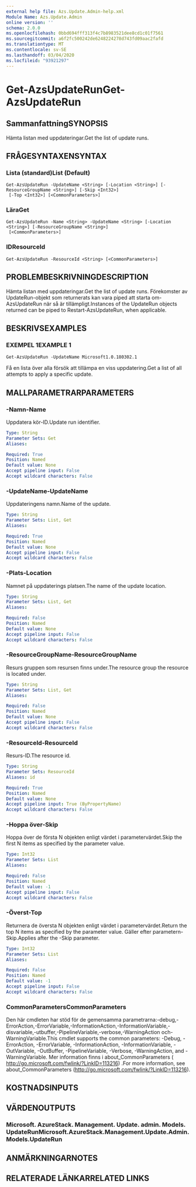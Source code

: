 ```yaml
---
external help file: Azs.Update.Admin-help.xml
Module Name: Azs.Update.Admin
online version: ''
schema: 2.0.0
ms.openlocfilehash: 0bbd694fff313f4c7b8983521dee8cd1c01f7561
ms.sourcegitcommit: a6f2fc500242de6248224278d743fd09aac2fafd
ms.translationtype: MT
ms.contentlocale: sv-SE
ms.lasthandoff: 03/04/2020
ms.locfileid: "93921297"
---
```

# <span data-ttu-id="00c67-101">Get-AzsUpdateRun</span><span class="sxs-lookup"><span data-stu-id="00c67-101">Get-AzsUpdateRun</span></span>

## <span data-ttu-id="00c67-102">Sammanfattning</span><span class="sxs-lookup"><span data-stu-id="00c67-102">SYNOPSIS</span></span>
<span data-ttu-id="00c67-103">Hämta listan med uppdateringar.</span><span class="sxs-lookup"><span data-stu-id="00c67-103">Get the list of update runs.</span></span>

## <span data-ttu-id="00c67-104">FRÅGESYNTAXEN</span><span class="sxs-lookup"><span data-stu-id="00c67-104">SYNTAX</span></span>

### <span data-ttu-id="00c67-105">Lista (standard)</span><span class="sxs-lookup"><span data-stu-id="00c67-105">List (Default)</span></span>
```
Get-AzsUpdateRun -UpdateName <String> [-Location <String>] [-ResourceGroupName <String>] [-Skip <Int32>]
 [-Top <Int32>] [<CommonParameters>]
```

### <span data-ttu-id="00c67-106">Lära</span><span class="sxs-lookup"><span data-stu-id="00c67-106">Get</span></span>
```
Get-AzsUpdateRun -Name <String> -UpdateName <String> [-Location <String>] [-ResourceGroupName <String>]
 [<CommonParameters>]
```

### <span data-ttu-id="00c67-107">ID</span><span class="sxs-lookup"><span data-stu-id="00c67-107">ResourceId</span></span>
```
Get-AzsUpdateRun -ResourceId <String> [<CommonParameters>]
```

## <span data-ttu-id="00c67-108">PROBLEMBESKRIVNING</span><span class="sxs-lookup"><span data-stu-id="00c67-108">DESCRIPTION</span></span>
<span data-ttu-id="00c67-109">Hämta listan med uppdateringar.</span><span class="sxs-lookup"><span data-stu-id="00c67-109">Get the list of update runs.</span></span> <span data-ttu-id="00c67-110">Förekomster av UpdateRun-objekt som returnerats kan vara piped att starta om-AzsUpdateRun när så är tillämpligt.</span><span class="sxs-lookup"><span data-stu-id="00c67-110">Instances of the UpdateRun objects returned can be piped to Restart-AzsUpdateRun, when applicable.</span></span>

## <span data-ttu-id="00c67-111">BESKRIVS</span><span class="sxs-lookup"><span data-stu-id="00c67-111">EXAMPLES</span></span>

### <span data-ttu-id="00c67-112">EXEMPEL 1</span><span class="sxs-lookup"><span data-stu-id="00c67-112">EXAMPLE 1</span></span>
```
Get-AzsUpdateRun -UpdateName Microsoft1.0.180302.1
```

<span data-ttu-id="00c67-113">Få en lista över alla försök att tillämpa en viss uppdatering.</span><span class="sxs-lookup"><span data-stu-id="00c67-113">Get a list of all attempts to apply a specific update.</span></span>

## <span data-ttu-id="00c67-114">MALLPARAMETRAR</span><span class="sxs-lookup"><span data-stu-id="00c67-114">PARAMETERS</span></span>

### <span data-ttu-id="00c67-115">-Namn</span><span class="sxs-lookup"><span data-stu-id="00c67-115">-Name</span></span>
<span data-ttu-id="00c67-116">Uppdatera kör-ID.</span><span class="sxs-lookup"><span data-stu-id="00c67-116">Update run identifier.</span></span>

```yaml
Type: String
Parameter Sets: Get
Aliases:

Required: True
Position: Named
Default value: None
Accept pipeline input: False
Accept wildcard characters: False
```

### <span data-ttu-id="00c67-117">-UpdateName</span><span class="sxs-lookup"><span data-stu-id="00c67-117">-UpdateName</span></span>
<span data-ttu-id="00c67-118">Uppdateringens namn.</span><span class="sxs-lookup"><span data-stu-id="00c67-118">Name of the update.</span></span>

```yaml
Type: String
Parameter Sets: List, Get
Aliases:

Required: True
Position: Named
Default value: None
Accept pipeline input: False
Accept wildcard characters: False
```

### <span data-ttu-id="00c67-119">-Plats</span><span class="sxs-lookup"><span data-stu-id="00c67-119">-Location</span></span>
<span data-ttu-id="00c67-120">Namnet på uppdaterings platsen.</span><span class="sxs-lookup"><span data-stu-id="00c67-120">The name of the update location.</span></span>

```yaml
Type: String
Parameter Sets: List, Get
Aliases:

Required: False
Position: Named
Default value: None
Accept pipeline input: False
Accept wildcard characters: False
```

### <span data-ttu-id="00c67-121">-ResourceGroupName</span><span class="sxs-lookup"><span data-stu-id="00c67-121">-ResourceGroupName</span></span>
<span data-ttu-id="00c67-122">Resurs gruppen som resursen finns under.</span><span class="sxs-lookup"><span data-stu-id="00c67-122">The resource group the resource is located under.</span></span>

```yaml
Type: String
Parameter Sets: List, Get
Aliases:

Required: False
Position: Named
Default value: None
Accept pipeline input: False
Accept wildcard characters: False
```

### <span data-ttu-id="00c67-123">-ResourceId</span><span class="sxs-lookup"><span data-stu-id="00c67-123">-ResourceId</span></span>
<span data-ttu-id="00c67-124">Resurs-ID.</span><span class="sxs-lookup"><span data-stu-id="00c67-124">The resource id.</span></span>

```yaml
Type: String
Parameter Sets: ResourceId
Aliases: id

Required: True
Position: Named
Default value: None
Accept pipeline input: True (ByPropertyName)
Accept wildcard characters: False
```

### <span data-ttu-id="00c67-125">-Hoppa över</span><span class="sxs-lookup"><span data-stu-id="00c67-125">-Skip</span></span>
<span data-ttu-id="00c67-126">Hoppa över de första N objekten enligt värdet i parametervärdet.</span><span class="sxs-lookup"><span data-stu-id="00c67-126">Skip the first N items as specified by the parameter value.</span></span>

```yaml
Type: Int32
Parameter Sets: List
Aliases:

Required: False
Position: Named
Default value: -1
Accept pipeline input: False
Accept wildcard characters: False
```

### <span data-ttu-id="00c67-127">-Överst</span><span class="sxs-lookup"><span data-stu-id="00c67-127">-Top</span></span>
<span data-ttu-id="00c67-128">Returnera de översta N objekten enligt värdet i parametervärdet.</span><span class="sxs-lookup"><span data-stu-id="00c67-128">Return the top N items as specified by the parameter value.</span></span>
<span data-ttu-id="00c67-129">Gäller efter parametern-Skip.</span><span class="sxs-lookup"><span data-stu-id="00c67-129">Applies after the -Skip parameter.</span></span>

```yaml
Type: Int32
Parameter Sets: List
Aliases:

Required: False
Position: Named
Default value: -1
Accept pipeline input: False
Accept wildcard characters: False
```

### <span data-ttu-id="00c67-130">CommonParameters</span><span class="sxs-lookup"><span data-stu-id="00c67-130">CommonParameters</span></span>
<span data-ttu-id="00c67-131">Den här cmdleten har stöd för de gemensamma parametrarna:-debug,-ErrorAction,-ErrorVariable,-InformationAction,-InformationVariable,-disvariable,-utbuffer,-PipelineVariable,-verbose,-WarningAction och-WarningVariable.</span><span class="sxs-lookup"><span data-stu-id="00c67-131">This cmdlet supports the common parameters: -Debug, -ErrorAction, -ErrorVariable, -InformationAction, -InformationVariable, -OutVariable, -OutBuffer, -PipelineVariable, -Verbose, -WarningAction, and -WarningVariable.</span></span> <span data-ttu-id="00c67-132">Mer information finns i about_CommonParameters ( http://go.microsoft.com/fwlink/?LinkID=113216) .</span><span class="sxs-lookup"><span data-stu-id="00c67-132">For more information, see about_CommonParameters (http://go.microsoft.com/fwlink/?LinkID=113216).</span></span>

## <span data-ttu-id="00c67-133">KOSTNADS</span><span class="sxs-lookup"><span data-stu-id="00c67-133">INPUTS</span></span>

## <span data-ttu-id="00c67-134">VÄRDEN</span><span class="sxs-lookup"><span data-stu-id="00c67-134">OUTPUTS</span></span>

### <span data-ttu-id="00c67-135">Microsoft. AzureStack. Management. Update. admin. Models. UpdateRun</span><span class="sxs-lookup"><span data-stu-id="00c67-135">Microsoft.AzureStack.Management.Update.Admin.Models.UpdateRun</span></span>

## <span data-ttu-id="00c67-136">ANMÄRKNINGAR</span><span class="sxs-lookup"><span data-stu-id="00c67-136">NOTES</span></span>

## <span data-ttu-id="00c67-137">RELATERADE LÄNKAR</span><span class="sxs-lookup"><span data-stu-id="00c67-137">RELATED LINKS</span></span>
